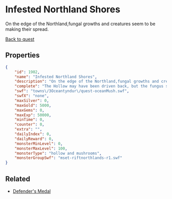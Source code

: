 # Infested Northland Shores

On the edge of the Northland,fungal growths and creatures seem to be making their spread.

[Back to quest](../quests.md)

## Properties

```json
{
    "id": 1902,
    "name": "Infested Northland Shores",
    "description": "On the edge of the Northland,fungal growths and creatures seem to be making their spread.",
    "complete": "The Hollow may have been driven back, but the fungus still stretches on, unabated.",
    "swf": "towns\/3Oceantyndur\/quest-oceanMush.swf",
    "swfX": "none",
    "maxSilver": 0,
    "maxGold": 5000,
    "maxGems": 0,
    "maxExp": 50000,
    "minTime": 0,
    "counter": 0,
    "extra": "",
    "dailyIndex": 0,
    "dailyReward": 0,
    "monsterMinLevel": 0,
    "monsterMaxLevel": 100,
    "monsterType": "hollow and mushrooms",
    "monsterGroupSwf": "mset-riftnorthlands-r1.swf"
}
```

## Related

- [Defender's Medal](../items/495-defender-s-medal.md)

